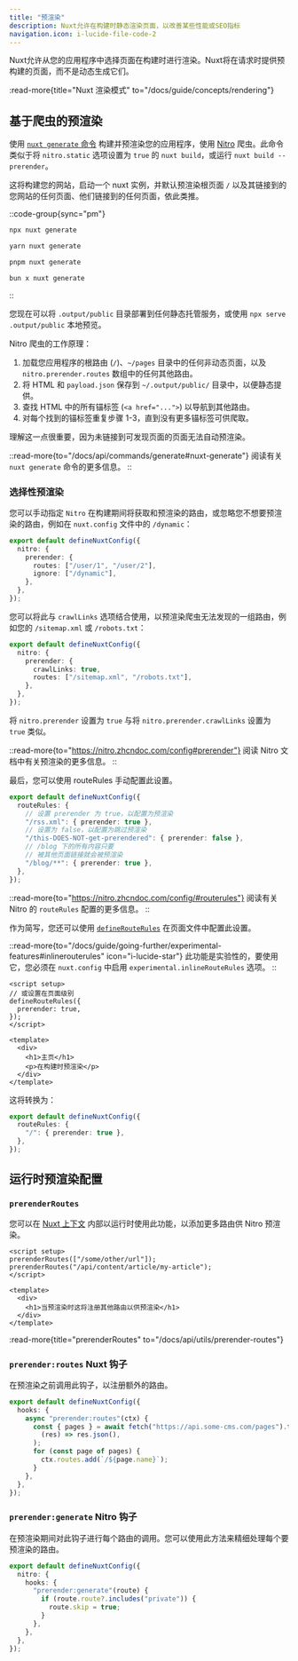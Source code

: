 ```yaml
---
title: "预渲染"
description: Nuxt允许在构建时静态渲染页面，以改善某些性能或SEO指标
navigation.icon: i-lucide-file-code-2
---
```


Nuxt允许从您的应用程序中选择页面在构建时进行渲染。Nuxt将在请求时提供预构建的页面，而不是动态生成它们。

:read-more{title="Nuxt 渲染模式" to="/docs/guide/concepts/rendering"}

## 基于爬虫的预渲染

使用 [`nuxt generate` 命令](/docs/api/commands/generate) 构建并预渲染您的应用程序，使用 [Nitro](/docs/guide/concepts/server-engine) 爬虫。此命令类似于将 `nitro.static` 选项设置为 `true` 的 `nuxt build`，或运行 `nuxt build --prerender`。

这将构建您的网站，启动一个 nuxt 实例，并默认预渲染根页面 `/` 以及其链接到的您网站的任何页面、他们链接到的任何页面，依此类推。

::code-group{sync="pm"}

```bash [npm]
npx nuxt generate
```

```bash [yarn]
yarn nuxt generate
```

```bash [pnpm]
pnpm nuxt generate
```

```bash [bun]
bun x nuxt generate
```

::

您现在可以将 `.output/public` 目录部署到任何静态托管服务，或使用 `npx serve .output/public` 本地预览。

Nitro 爬虫的工作原理：

1. 加载您应用程序的根路由 (`/`)、`~/pages` 目录中的任何非动态页面，以及 `nitro.prerender.routes` 数组中的任何其他路由。
2. 将 HTML 和 `payload.json` 保存到 `~/.output/public/` 目录中，以便静态提供。
3. 查找 HTML 中的所有锚标签 (`<a href="...">`) 以导航到其他路由。
4. 对每个找到的锚标签重复步骤 1-3，直到没有更多锚标签可供爬取。

理解这一点很重要，因为未链接到可发现页面的页面无法自动预渲染。

::read-more{to="/docs/api/commands/generate#nuxt-generate"}
阅读有关 `nuxt generate` 命令的更多信息。
::

### 选择性预渲染

您可以手动指定 `Nitro` 在构建期间将获取和预渲染的路由，或忽略您不想要预渲染的路由，例如在 `nuxt.config` 文件中的 `/dynamic`：

```ts twoslash [nuxt.config.ts]
export default defineNuxtConfig({
  nitro: {
    prerender: {
      routes: ["/user/1", "/user/2"],
      ignore: ["/dynamic"],
    },
  },
});
```

您可以将此与 `crawlLinks` 选项结合使用，以预渲染爬虫无法发现的一组路由，例如您的 `/sitemap.xml` 或 `/robots.txt`：

```ts twoslash [nuxt.config.ts]
export default defineNuxtConfig({
  nitro: {
    prerender: {
      crawlLinks: true,
      routes: ["/sitemap.xml", "/robots.txt"],
    },
  },
});
```

将 `nitro.prerender` 设置为 `true` 与将 `nitro.prerender.crawlLinks` 设置为 `true` 类似。

::read-more{to="https://nitro.zhcndoc.com/config#prerender"}
阅读 Nitro 文档中有关预渲染的更多信息。
::

最后，您可以使用 routeRules 手动配置此设置。

```ts twoslash [nuxt.config.ts]
export default defineNuxtConfig({
  routeRules: {
    // 设置 prerender 为 true，以配置为预渲染
    "/rss.xml": { prerender: true },
    // 设置为 false，以配置为跳过预渲染
    "/this-DOES-NOT-get-prerendered": { prerender: false },
    // /blog 下的所有内容只要
    // 被其他页面链接就会被预渲染
    "/blog/**": { prerender: true },
  },
});
```

::read-more{to="https://nitro.zhcndoc.com/config/#routerules"}
阅读有关 Nitro 的 `routeRules` 配置的更多信息。
::

作为简写，您还可以使用 [`defineRouteRules`](/docs/api/utils/define-route-rules) 在页面文件中配置此设置。

::read-more{to="/docs/guide/going-further/experimental-features#inlinerouterules" icon="i-lucide-star"}
此功能是实验性的，要使用它，您必须在 `nuxt.config` 中启用 `experimental.inlineRouteRules` 选项。
::

```vue [pages/index.vue]
<script setup>
// 或设置在页面级别
defineRouteRules({
  prerender: true,
});
</script>

<template>
  <div>
    <h1>主页</h1>
    <p>在构建时预渲染</p>
  </div>
</template>
```

这将转换为：

```ts [nuxt.config.ts]
export default defineNuxtConfig({
  routeRules: {
    "/": { prerender: true },
  },
});
```

## 运行时预渲染配置

### `prerenderRoutes`

您可以在 [Nuxt 上下文](/docs/guide/going-further/nuxt-app#the-nuxt-context) 内部以运行时使用此功能，以添加更多路由供 Nitro 预渲染。

```vue [pages/index.vue]
<script setup>
prerenderRoutes(["/some/other/url"]);
prerenderRoutes("/api/content/article/my-article");
</script>

<template>
  <div>
    <h1>当预渲染时这将注册其他路由以供预渲染</h1>
  </div>
</template>
```

:read-more{title="prerenderRoutes" to="/docs/api/utils/prerender-routes"}

### `prerender:routes` Nuxt 钩子

在预渲染之前调用此钩子，以注册额外的路由。

```ts [nuxt.config.ts]
export default defineNuxtConfig({
  hooks: {
    async "prerender:routes"(ctx) {
      const { pages } = await fetch("https://api.some-cms.com/pages").then(
        (res) => res.json(),
      );
      for (const page of pages) {
        ctx.routes.add(`/${page.name}`);
      }
    },
  },
});
```

### `prerender:generate` Nitro 钩子

在预渲染期间对此钩子进行每个路由的调用。您可以使用此方法来精细处理每个要预渲染的路由。

```ts [nuxt.config.ts]
export default defineNuxtConfig({
  nitro: {
    hooks: {
      "prerender:generate"(route) {
        if (route.route?.includes("private")) {
          route.skip = true;
        }
      },
    },
  },
});
```
